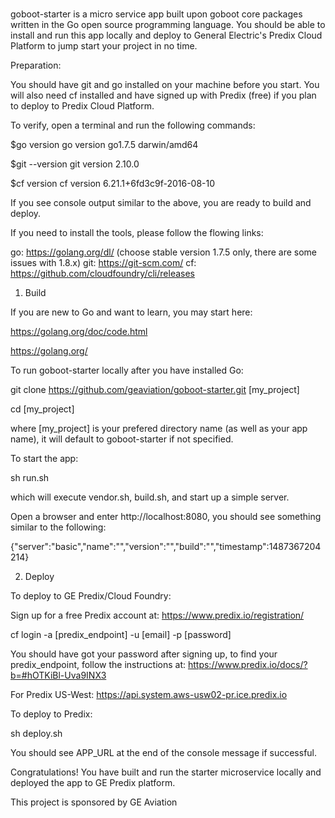 #

goboot-starter is a micro service app built upon goboot core packages written in the Go open source programming language.
You should be able to install and run this app locally and deploy to General Electric's Predix Cloud Platform
to jump start your project in no time.

Preparation:

You should have git and go installed on your machine before you start. You will also need cf installed
and have signed up with Predix (free) if you plan to deploy to Predix Cloud Platform.

To verify, open a terminal and run the following commands:

$go version
go version go1.7.5 darwin/amd64

$git --version
git version 2.10.0

$cf version
cf version 6.21.1+6fd3c9f-2016-08-10

If you see console output similar to the above, you are ready to build and deploy.

If you need to install the tools, please follow the flowing links:

go: https://golang.org/dl/ (choose stable version 1.7.5 only, there are some issues with 1.8.x)
git: https://git-scm.com/
cf: https://github.com/cloudfoundry/cli/releases


1. Build

If you are new to Go and want to learn, you may start here:

https://golang.org/doc/code.html

https://golang.org/


To run goboot-starter locally after you have installed Go:


git clone https://github.com/geaviation/goboot-starter.git [my_project]

cd [my_project]

where [my_project] is your prefered directory name (as well as your app name), it will default to goboot-starter if not specified.

To start the  app:

sh run.sh

which will execute vendor.sh, build.sh, and start up a simple server.


Open a browser and enter http://localhost:8080, you should see something similar to the following:

{"server":"basic","name":"","version":"","build":"","timestamp":1487367204214}


2. Deploy

To deploy to GE Predix/Cloud Foundry:


Sign up for a free Predix account at: https://www.predix.io/registration/

cf login -a [predix_endpoint] -u [email] -p [password]

You should have got your password after signing up, to find your predix_endpoint, follow the instructions at:
https://www.predix.io/docs/?b=#hOTKiBl-Uva9INX3

For Predix US-West: https://api.system.aws-usw02-pr.ice.predix.io

To deploy to Predix:

sh deploy.sh


You should see APP_URL at the end of the console message if successful.


Congratulations! You have built and run the starter microservice locally and deployed the app to GE Predix platform.



This project is sponsored by GE Aviation